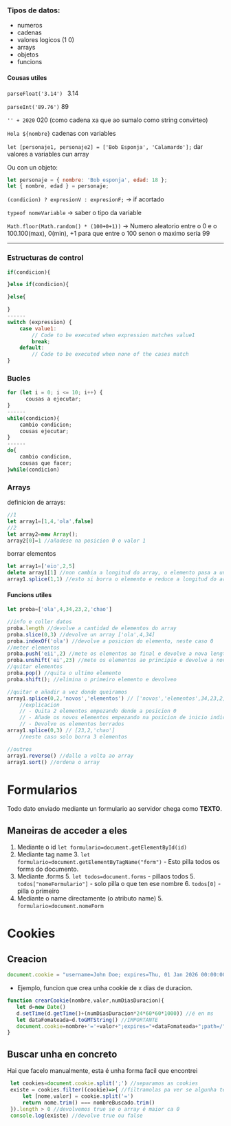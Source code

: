 ### Tipos de datos:

* numeros
* cadenas
* valores logicos (1 0)
* arrays
* objetos
* funcions

#### Cousas utiles
`parseFloat('3.14') `     3.14

`parseInt('89.76')` 	89

`'' + 2020`		020 (como cadena xa que ao sumalo como string convirteo)

`Hola ${nombre}`	cadenas con variables

`let [personaje1, personaje2] = ['Bob Esponja', 'Calamardo'];` dar valores a variables cun array

Ou con un objeto:

````javascript
let personaje = { nombre: 'Bob esponja', edad: 18 };
let { nombre, edad } = personaje;
````

`(condicion) ? expresionV : expresionF;` -> if acortado

`typeof nomeVariable` -> saber o tipo da variable

`Math.floor(Math.random() * (100+0+1))` -> Numero aleatorio entre o 0 e o 100.100(max), 0(min), +1 para que entre o 100 senon o maximo sería 99

---
### Estructuras de control
````javascript
if(condicion){

}else if(condicion){

}else{

}
------
switch (expression) {
	case value1:
		// Code to be executed when expression matches value1
		break;
	default:
		// Code to be executed when none of the cases match
}
````

### Bucles
````javascript
for (let i = 0; i <= 10; i++) {
      cousas a ejecutar;
}
------
while(condicion){
	cambio condicion;
	cousas ejecutar;
}
------
do{
	cambio condicion,
	cousas que facer;
}while(condicion)
````

### Arrays

definicion de arrays:
````javascript
//1
let array1=[1,4,'ola',false]
//2
let array2=new Array();
array2[0]=1 //añadese na posicion 0 o valor 1
````
borrar elementos
````javascript
let array1=['eio',2,5]
delete array1[1] //non cambia a longitud do array, o elemento pasa a undefined
array1.splice(1,1) //esto si borra o elemento e reduce a longitud do array
````
#### Funcions utiles
````javascript
let proba=['ola',4,34,23,2,'chao']

//info e coller datos
proba.length //devolve a cantidad de elementos do array
proba.slice(0,3) //devolve un array ['ola',4,34]
proba.indexOf('ola') //devolve a posicion do elemento, neste caso 0
//meter elementos
proba.push('eii',2) //mete os elementos ao final e devolve a nova length
proba.unshift('ei',23) //mete os elementos ao principio e devolve a nova longitud
//quitar elementos
proba.pop() //quita o ultimo elemento
proba.shift(); //elimina o primeiro elemento e devolveo

//quitar e añadir a vez donde queiramos
array1.splice(0,2,'novos','elementos') // ['novos','elementos',34,23,2,'chao']
    //explicacion
    // - Quita 2 elementos empezando dende a posicion 0
    // - Añade os novos elementos empezando na posicion de inicio indicada (0 neste caso)
    // - Devolve os elementos borrados
array1.splice(0,3) // [23,2,'chao']
    //neste caso solo borra 3 elementos

//outros
array1.reverse() //dalle a volta ao array
array1.sort() //ordena o array
````

# Formularios
Todo dato enviado mediante un formulario ao servidor chega como **TEXTO**.

## Maneiras de acceder a eles
1. Mediante o id `let formulario=document.getElementById(id)`
2. Mediante tag name 
   3. `let formulario=document.getElementByTagName("form")` - Esto pilla todos os forms do documento.
3. Mediante .forms
   5. `let todos=document.forms` - pillaos todos
      5. `todos["nomeFormulario"]` - solo pilla o que ten ese nombre
      6. `todos[0]` - pilla o primeiro
4. Mediante o name directamente (o atributo name)
   5. `formulario=document.nomeForm`


# Cookies
## Creacion
````javascript
document.cookie = "username=John Doe; expires=Thu, 01 Jan 2026 00:00:00 UTC; path=/";
````
* Ejemplo, funcion que crea unha cookie de x dias de duracion.
````javascript
function crearCookie(nombre,valor,numDiasDuracion){
   let d=new Date()
   d.setTime(d.getTime()+(numDiasDuracion*24*60*60*1000)) //é en ms
   let dataFomateada=d.toGMTString() //IMPORTANTE
   document.cookie=nombre+'='+valor+";expires="+dataFomateada+";path=/"
}
````
## Buscar unha en concreto
Hai que facelo manualmente, esta é unha forma facil que encontrei
````javascript
 let cookies=document.cookie.split(';') //separamos as cookies
 existe = cookies.filter((cookie)=>{ //filtramolas pa ver se algunha ten o mesmo nombre ca que buscamos
     let [nome,valor] = cookie.split('=')
     return nome.trim() === nombreBuscado.trim()
 }).length > 0 //devolvemos true se o array é maior ca 0
 console.log(existe) //devolve true ou false
````







